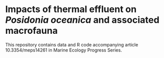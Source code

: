 # Impacts of thermal effluent on *Posidonia oceanica* and associated macrofauna
This repository contains data and R code accompanying article 10.3354/meps14261 in Marine Ecology Progress Series.
